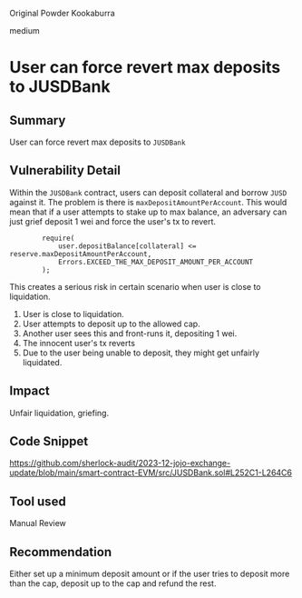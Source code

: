 Original Powder Kookaburra

medium

# User can force revert max deposits to JUSDBank

## Summary
User can force revert max deposits to `JUSDBank`

## Vulnerability Detail
Within the `JUSDBank` contract, users can deposit collateral and borrow `JUSD` against it. The problem is there is `maxDepositAmountPerAccount`. This would mean that if a user attempts to stake up to max balance, an adversary can just grief deposit 1 wei and force the user's tx to revert. 

```solidity
        require(
            user.depositBalance[collateral] <= reserve.maxDepositAmountPerAccount,
            Errors.EXCEED_THE_MAX_DEPOSIT_AMOUNT_PER_ACCOUNT
        );
``` 

This creates a serious risk in certain scenario when user is close to liquidation. 
 1. User is close to liquidation. 
 2. User attempts to deposit up to the allowed cap. 
 3. Another user sees this and front-runs it, depositing 1 wei.
 4. The innocent user's tx reverts
 5. Due to the user being unable to deposit, they might get unfairly liquidated.

## Impact
Unfair liquidation, griefing.

## Code Snippet
https://github.com/sherlock-audit/2023-12-jojo-exchange-update/blob/main/smart-contract-EVM/src/JUSDBank.sol#L252C1-L264C6

## Tool used

Manual Review

## Recommendation
Either set up a minimum deposit amount or if the user tries to deposit more than the cap, deposit up to the cap and refund the rest.
